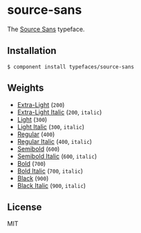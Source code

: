 
# source-sans
  
  The [Source Sans](https://typekit.com/fonts/source-sans-pro) typeface.

## Installation

    $ component install typefaces/source-sans

## Weights
  
  * [Extra-Light](https://github.com/typefaces/source-sans-extra-light) (`200`)
  * [Extra-Light Italic](https://github.com/typefaces/source-sans-extra-light-italic) (`200`, `italic`)
  * [Light](https://github.com/typefaces/source-sans-light) (`300`)
  * [Light Italic](https://github.com/typefaces/source-sans-light-italic) (`300`, `italic`)
  * [Regular](https://github.com/typefaces/source-sans-regular) (`400`)
  * [Regular Italic](https://github.com/typefaces/source-sans-regular-italic) (`400`, `italic`)
  * [Semibold](https://github.com/typefaces/source-sans-semibold) (`600`)
  * [Semibold Italic](https://github.com/typefaces/source-sans-semibold-italic) (`600`, `italic`)
  * [Bold](https://github.com/typefaces/source-sans-bold) (`700`)
  * [Bold Italic](https://github.com/typefaces/source-sans-bold-italic) (`700`, `italic`)
  * [Black](https://github.com/typefaces/source-sans-black) (`900`)
  * [Black Italic](https://github.com/typefaces/source-sans-black-italic) (`900`, `italic`)


## License

  MIT